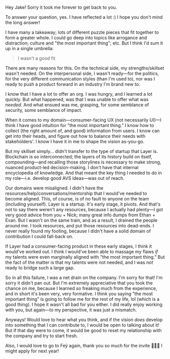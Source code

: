 Hey Jake! Sorry it took me forever to get back to you.

To answer your question, yes. I have reflected a lot :) I hope you don't mind the long answer!

I have many a takeaway; lots of different puzzle pieces that fit together to form a greater whole. I could go deep into topics like arrogance and distraction; culture and "the most important thing"; etc. But I think I'd sum it up in a single umbrella:

> I wasn't a good fit

There are many reasons for this. On the technical side, my strengths/skillset wasn't needed. On the interpersonal side, I wasn't ready—for the politics, for the very different communication styles (than I'm used to), nor was I ready to push a product forward in an industry I'm brand new to.

I know that I have a lot to offer an org. I was hungry, and I learned a lot quickly. But what happened, was that I was unable to offer what was *needed*. And what ensued was me, grasping, for some semblance of security, some semblance of impact.

When it comes to my domain—consumer-facing UX (not necessarily UI)—I think I have good intuition for "the most important thing." I know how to collect (the right amount of, and good) information from users. I know can get into their heads, and figure out how to balance their needs with stakeholders'. I know I have it in me to shape the vision as-you-go.

But my skillset simply... didn't transfer to the type of startup that Layer is. Blockchain is so interconnected; the layers of its history build on itself, compounding—and recalling those storylines is necessary to make strong, nuanced product-led decision-making. I don't have that internal encyclopedia of knowledge. And that meant the key thing I needed to do in my role—i.e. develop good AVS ideas—was out of reach.

Our domains were misaligned. I didn't have the resources/help/conversations/mentorship that I would've needed to become aligned. This, of course, is of no fault to anyone on the team (including yourself). Layer is a startup. It's early stage, it pivots. And that's not to say there weren't any resources, because I actually had plenty—I got very good advice from you + Nick; many great info dumps from Ethan + Evan. But I wasn't on the same train, and as a result, I drained the people around me. I took resources, and put those resources into dead-ends. I never really found my footing, because I didn't have a solid domain of contribution I could fall-back on.

If Layer had a consumer-facing product in these early stages, I think it would've worked out. I think I would've been able to massage my flaws *if* my talents were even marginally aligned with "the most important thing." But the fact of the matter is that my talents were not needed, and I was *not* ready to bridge such a large gap.

So in all this failure, I was a net drain on the company. I'm sorry for that! I'm sorry it didn't pan out. But I'm extremely appreciative that you took the chance on me, because I learned *so* freaking much from the experience, and in short it's been very, very formative. I think you saying "the most important thing" is going to follow me for the rest of my life, lol (which is a good thing). I hope it wasn't all bad for you either. I did really enjoy working with you, but again—to my perspective, it was just a mismatch.

Anyways! Would love to hear what you think, and if the vision *does* develop into something that I can contribute to, I would be open to talking about it! But if that day were to come, it would be good to reset my relationship with the company and try to start fresh.

Also, I would love to go to Feÿ again, thank you so much for the invite 🙇🏻‍♂️ I might apply for next year!